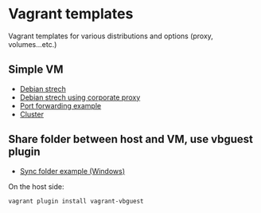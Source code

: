 # Vagrant templates

Vagrant templates for various distributions and options (proxy, volumes...etc.)

## Simple VM

- [Debian strech](Vagrantfile_debian)
- [Debian strech using corporate proxy](Vagrantfile_proxy)
- [Port forwarding example](Vagrantfile_portforward)
- [Cluster](Vagrantfile_cluster)

## Share folder between host and VM, use vbguest plugin

- [Sync folder example (Windows)](Vagrantfile_syncfolderwindows)

On the host side:

```
vagrant plugin install vagrant-vbguest
```
